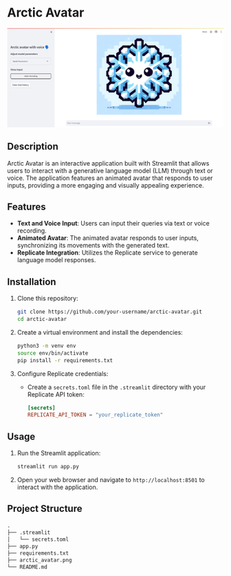 # Arctic Avatar
![Arctic Avatar](arctic_avatar.png)

## Description
Arctic Avatar is an interactive application built with Streamlit that allows users to interact with a generative language model (LLM) through text or voice. The application features an animated avatar that responds to user inputs, providing a more engaging and visually appealing experience.

## Features
- **Text and Voice Input**: Users can input their queries via text or voice recording.
- **Animated Avatar**: The animated avatar responds to user inputs, synchronizing its movements with the generated text.
- **Replicate Integration**: Utilizes the Replicate service to generate language model responses.

## Installation

1. Clone this repository:
    ```sh
    git clone https://github.com/your-username/arctic-avatar.git
    cd arctic-avatar
    ```

2. Create a virtual environment and install the dependencies:
    ```sh
    python3 -m venv env
    source env/bin/activate
    pip install -r requirements.txt
    ```

3. Configure Replicate credentials:
    - Create a `secrets.toml` file in the `.streamlit` directory with your Replicate API token:
      ```toml
      [secrets]
      REPLICATE_API_TOKEN = "your_replicate_token"
      ```

## Usage

1. Run the Streamlit application:
    ```sh
    streamlit run app.py
    ```

2. Open your web browser and navigate to `http://localhost:8501` to interact with the application.

## Project Structure

```plaintext
.
├── .streamlit
│   └── secrets.toml
├── app.py
├── requirements.txt
├── arctic_avatar.png
└── README.md

